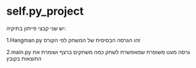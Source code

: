 # self.py_project
יש שני קבצי פייתון בתיקיה:

1.Hangman.py זהו הגרסה הבסיסית של המשחק 
לפי הקורס

2.main.py גרסה מעט משופרת שמאפשרת לשחק כמה משחקים ברצף ושומרת את התוצאות בקובץ 
